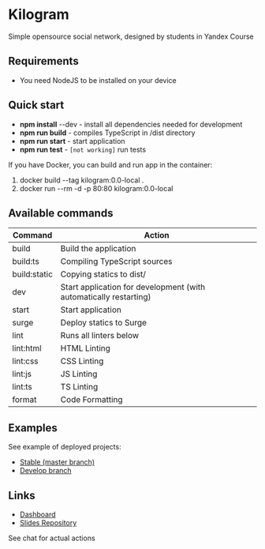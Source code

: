 # Kilogram

Simple opensource social network, designed by students in Yandex Course

## Requirements

- You need NodeJS to be installed on your device

## Quick start

- **npm install** --dev - install all dependencies needed for development
- **npm run build** - compiles TypeScript in /dist directory
- **npm run start** - start application
- **npm run test** - `[not working]` run tests

If you have Docker, you can build and run app in the container:
1. docker build --tag kilogram:0.0-local .
2. docker run --rm -d -p 80:80 kilogram:0.0-local

## Available commands

| Command      | Action                                                            |
| ------------ | ----------------------------------------------------------------- |
| build        | Build the application                                             |
| build:ts     | Compiling TypeScript sources                                      |
| build:static | Copying statics to dist/                                          |
| dev          | Start application for development (with automatically restarting) |
| start        | Start application                                                 |
| surge        | Deploy statics to Surge                                           |
| lint         | Runs all linters below                                            |
| lint:html    | HTML Linting                                                      |
| lint:css     | CSS Linting                                                       |
| lint:js      | JS Linting                                                        |
| lint:ts      | TS Linting                                                        |
| format       | Code Formatting                                                   |

## Examples

See example of deployed projects:
- [Stable (master branch)](https://kilogram-team4-master.herokuapp.com/)
- [Develop branch](https://kilogramcd-team4-develop.herokuapp.com/)


## Links

- [Dashboard](https://trello.com/b/xUnRQrQE/kilogram)
- [Slides Repository](https://github.com/urfu-2020/slides)

See chat for actual actions
